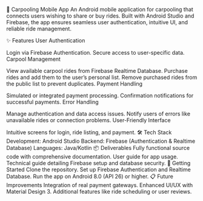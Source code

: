 🚗 Carpooling Mobile App
An Android mobile application for carpooling that connects users wishing to share or buy rides. Built with Android Studio and Firebase, the app ensures seamless user authentication, intuitive UI, and reliable ride management.

✨ Features
User Authentication

Login via Firebase Authentication.
Secure access to user-specific data.
Carpool Management

View available carpool rides from Firebase Realtime Database.
Purchase rides and add them to the user’s personal list.
Remove purchased rides from the public list to prevent duplicates.
Payment Handling

Simulated or integrated payment processing.
Confirmation notifications for successful payments.
Error Handling

Manage authentication and data access issues.
Notify users of errors like unavailable rides or connection problems.
User-Friendly Interface

Intuitive screens for login, ride listing, and payment.
🛠️ Tech Stack
Development: Android Studio
Backend: Firebase (Authentication & Realtime Database)
Languages: Java/Kotlin
📦 Deliverables
Fully functional source code with comprehensive documentation.
User guide for app usage.
Technical guide detailing Firebase setup and database security.
🚀 Getting Started
Clone the repository.
Set up Firebase Authentication and Realtime Database.
Run the app on Android 8.0 (API 26) or higher.
📋 Future Improvements
Integration of real payment gateways.
Enhanced UI/UX with Material Design 3.
Additional features like ride scheduling or user reviews.
